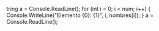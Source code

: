 tring a = Console.ReadLine();
            for (int i = 0; i < num; i++)
            {
                Console.WriteLine("Elemento {0}: {1}", i, nombres[i]);
            }
            a = Console.ReadLine();


